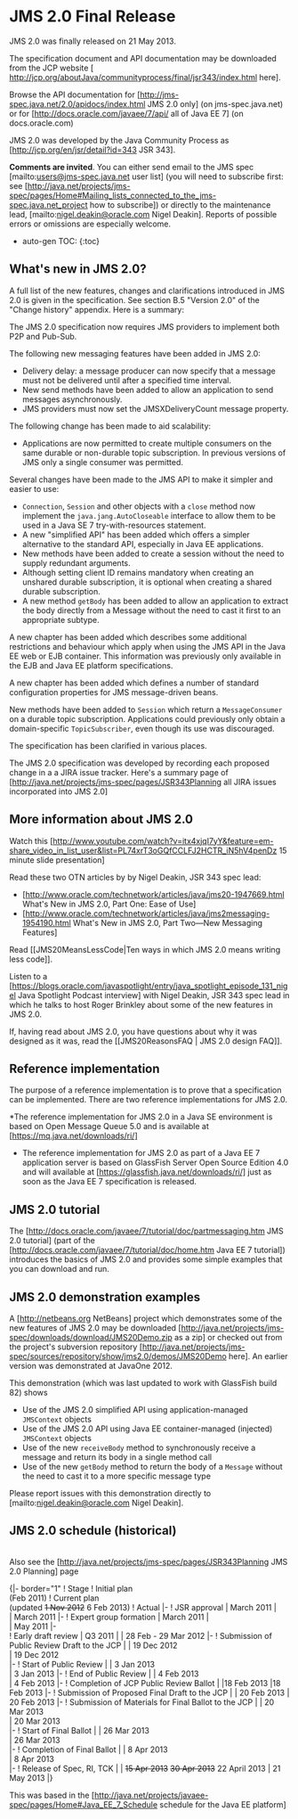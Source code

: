 # JMS 2.0 Final Release 

JMS 2.0 was finally released on 21 May 2013.

The specification document and API documentation may be downloaded from the JCP website [ http://jcp.org/aboutJava/communityprocess/final/jsr343/index.html here]. 

Browse the API documentation for [http://jms-spec.java.net/2.0/apidocs/index.html JMS 2.0 only] (on jms-spec.java.net) or for [http://docs.oracle.com/javaee/7/api/ all of Java EE 7] (on docs.oracle.com)

JMS 2.0 was developed by the Java Community Process as [http://jcp.org/en/jsr/detail?id=343 JSR 343].

**Comments are invited**. You can either send email to the JMS spec  [mailto:users@jms-spec.java.net user list] (you will need to subscribe first: see [http://java.net/projects/jms-spec/pages/Home#Mailing_lists_connected_to_the_jms-spec.java.net_project how to  subscribe]) or directly to the maintenance lead,  [mailto:nigel.deakin@oracle.com Nigel Deakin]. Reports of possible errors or omissions are especially welcome.

* auto-gen TOC:
{:toc}

## What's new in JMS 2.0? 

A full list of the new features, changes and clarifications introduced in JMS 2.0 is given in the specification. See section B.5 "Version 2.0" of the "Change history" appendix. Here is a summary:

The JMS 2.0 specification now requires JMS providers to implement both P2P and Pub-Sub.

The following new messaging features have been added in JMS 2.0:
* Delivery delay: a message producer can now specify that a message must not be delivered until after a specified time interval.
* New send methods have been added to allow an application to send messages asynchronously.
* JMS providers must now set the JMSXDeliveryCount message property.

The following change has been made to aid scalability:
* Applications are now permitted to create multiple consumers on the same durable or non-durable topic subscription. In previous versions of JMS only a single consumer was permitted.

Several changes have been made to the JMS API to make it simpler and easier to use:
* `Connection`, `Session` and other objects with a `close` method now implement the `java.jang.AutoCloseable` interface to allow them to be used in a Java SE 7 try-with-resources statement. 
* A new "simplified API" has been added which offers a simpler alternative to the standard API, especially in Java EE applications.
* New methods have been added to create a session without the need to supply redundant arguments.
* Although setting client ID remains mandatory when creating an unshared durable subscription, it is optional when creating a shared durable subscription. 
* A new method `getBody` has been added to allow an application to extract the body directly from a Message without the need to cast it first to an appropriate subtype. 

A new chapter has been added which describes some additional restrictions and behaviour which apply when using the JMS API in the Java EE web or EJB container. This information was previously only available in the EJB and Java EE platform specifications. 

A new chapter has been added which defines a number of standard configuration properties for JMS message-driven beans.

New methods have been added to `Session` which return a `MessageConsumer` on a durable topic subscription. Applications could previously only obtain a domain-specific `TopicSubscriber`, even though its use was discouraged. 

The specification has been clarified in various places.

The JMS 2.0 specification was developed by recording each proposed change in a a JIRA issue tracker. Here's a summary page of  [http://java.net/projects/jms-spec/pages/JSR343Planning all JIRA issues incorporated into JMS 2.0]<br/>

## More information about JMS 2.0 

Watch this [http://www.youtube.com/watch?v=itx4xjqI7yY&feature=em-share_video_in_list_user&list=PL74xrT3oGQfCCLFJ2HCTR_iN5hV4penDz 15 minute slide presentation]

Read these two OTN articles by by Nigel Deakin, JSR 343 spec lead:
* [http://www.oracle.com/technetwork/articles/java/jms20-1947669.html What's New in JMS 2.0, Part One: Ease of Use] 
* [http://www.oracle.com/technetwork/articles/java/jms2messaging-1954190.html What's New in JMS 2.0, Part Two—New Messaging Features]

Read [[JMS20MeansLessCode|Ten ways in which JMS 2.0 means writing less code]].

Listen to a  [https://blogs.oracle.com/javaspotlight/entry/java_spotlight_episode_131_nigel Java Spotlight Podcast interview] with Nigel Deakin, JSR 343 spec lead in which he talks to host Roger Brinkley about some of the new features in JMS 2.0.

If, having read about JMS 2.0, you have questions about why it was designed as it was, read the [[JMS20ReasonsFAQ | JMS 2.0 design FAQ]].

## Reference implementation 

The purpose of a reference implementation is to prove that a specification can be implemented. There are two reference implementations for JMS 2.0.

*The reference implementation for JMS 2.0 in a Java SE environment is based on Open Message Queue 5.0 and is available at [https://mq.java.net/downloads/ri/] 

* The reference implementation for JMS 2.0 as part of a Java EE 7 application server is based on GlassFish Server Open Source Edition 4.0 and will available at [https://glassfish.java.net/downloads/ri/] just as soon as the Java EE  7 specification is released.  

## JMS 2.0 tutorial

The [http://docs.oracle.com/javaee/7/tutorial/doc/partmessaging.htm JMS 2.0 tutorial] (part of the [http://docs.oracle.com/javaee/7/tutorial/doc/home.htm Java EE 7 tutorial]) introduces the basics of JMS 2.0 and provides some simple examples that you can download and run.

## JMS 2.0 demonstration examples 

A [http://netbeans.org NetBeans] project which demonstrates some of the new features of JMS 2.0 may be downloaded  [http://java.net/projects/jms-spec/downloads/download/JMS20Demo.zip as a zip] or checked out from the project's subversion repository [http://java.net/projects/jms-spec/sources/repository/show/jms2.0/demos/JMS20Demo here]. An earlier version was demonstrated at JavaOne 2012.

This demonstration (which was last updated to work with GlassFish build 82) shows
* Use of the JMS 2.0 simplified API  using application-managed `JMSContext` objects
* Use of the JMS 2.0 API using Java EE container-managed (injected) `JMSContext` objects
* Use of the new `receiveBody` method to synchronously receive a message and return its body in a single method call
* Use of the new `getBody` method to return the body of a `Message` without the need to cast it to a more specific message type

Please report issues with this demonstration directly to [mailto:nigel.deakin@oracle.com Nigel Deakin].

##  JMS 2.0 schedule (historical)

<br/>Also see the [http://java.net/projects/jms-spec/pages/JSR343Planning JMS 2.0 Planning] page <br/>

{|- border="1"
! Stage
! Initial plan<br/>(Feb 2011)
! Current plan<br/> (updated  <strike>1 Nov 2012</strike> 6 Feb 2013)
! Actual
|- 
! JSR approval
|  March 2011
|  
| March 2011
|-
! Expert group formation
|  March 2011
|  
| May 2011
|-   
! Early draft review
|  Q3 2011
| 
|   28 Feb - 29 Mar 2012
|-
! Submission of Public Review Draft to the JCP
| 
| 19 Dec 2012 	
| 19 Dec 2012 	
|-
! Start of Public Review
|
| 3  Jan 2013 	
| 3  Jan 2013 
|-
! End of Public Review
|
| 4  Feb 2013 	
| 4  Feb 2013 
|-
! Completion of JCP Public Review Ballot
|
|18 Feb 2013
|18 Feb 2013
|-
! Submission of Proposed Final Draft to the JCP
|
| 20 Feb 2013
| 20 Feb 2013
|-
! Submission of Materials for Final Ballot to the JCP
|
| 20 Mar 2013 	
| 20 Mar 2013 	
|-
! Start of Final Ballot
|
| 26 Mar 2013 	
| 26 Mar 2013 	
|-
! Completion of Final Ballot
|
| 8  Apr 2013 	
| 8  Apr 2013 	
|-
! Release of Spec, RI, TCK 
|
| <strike>15 Apr 2013</strike> <strike>30 Apr 2013</strike> 22 April 2013
| 21 May 2013
|}

This was based in the [http://java.net/projects/javaee-spec/pages/Home#Java_EE_7_Schedule schedule for the Java EE platform]
